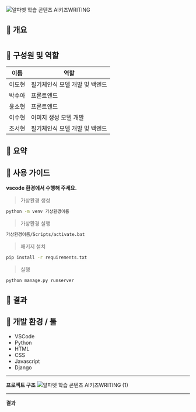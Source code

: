 ![알파벳 학습 콘텐츠 AI키즈WRITING](https://github.com/westnowise/alphabet_write/assets/156265926/6d7da5c0-6196-46bf-82dd-58b1279e6431)

## 📌 개요


# 





## 📌 **구성원 및 역할**

| 이름 | 역할 | 
| --- | --- |
| 이도현 | 필기체인식 모델 개발 및 백엔드 | 
| 박수아 | 프론트엔드 | 
| 윤소현 | 프론트엔드 | 
| 이수현 | 이미지 생성 모델 개발 | 
| 조서현 | 필기체인식 모델 개발 및 백엔드 | 






## 📌 요약





## 📌 사용 가이드

**vscode 환경에서 수행해 주세요.**
   

>가상환경 생성

```bash
python -m venv 가상환경이름
```
>가상환경 실행
```bash
가상환경이름/Scripts/activate.bat
```
>패키지 설치
```bash
pip install -r requirements.txt
```
>실행
```bash
python manage.py runserver
```




## 📌 결과



## 📌 개발 환경 / 툴

- VSCode
- Python
- HTML
- CSS
- Javascript
- Django 


---
**프로젝트 구조**
![알파벳 학습 콘텐츠 AI키즈WRITING (1)](https://github.com/westnowise/alphabet_write/assets/156265926/b448e72a-f0be-48a7-873d-6ace57e1c0b1)

---
**결과**

